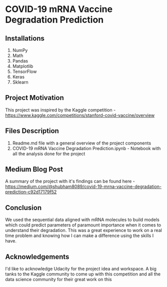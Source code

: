 # COVID-19 mRNA Vaccine Degradation Prediction

## Installations
1. NumPy
2. Math
3. Pandas
4. Matplotlib
5. TensorFlow
6. Keras
7. Sklearn


## Project Motivation
This project was inspired by the Kaggle competition - https://www.kaggle.com/competitions/stanford-covid-vaccine/overview

## Files Description
1. Readme.md file with a general overview of the project components
2. COVID-19 mRNA Vaccine Degradation Prediction.ipynb - Notebook with all the analysis done for the project

## Medium Blog Post
A summary of the project with it's findings can be found here - https://medium.com/@shubham8089/covid-19-mrna-vaccine-degradation-prediction-c92d17179f52

## Conclusion
We used the sequential data aligned with mRNA molecules to build models which could predict parameters of paramount importance when it comes to understand their degradation. This was a great experience to work on a real time problem and knowing how I can make a difference using the skills I have. 

## Acknowledgements
I'd like to acknowledge Udacity for the project idea and workspace. A big tanks to the Kaggle community to come up with this competition and all the data science community for their great work on this
